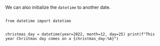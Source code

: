 We can also initialize the `datetime` to another date.

<codeblock language="python" type="lesson">
<code>
from datetime import datetime

christmas_day = datetime(year=2022, month=12, day=25)
print(f"This year Christmas day comes on a {christmas_day:%A}")
</code>
</codeblock>
